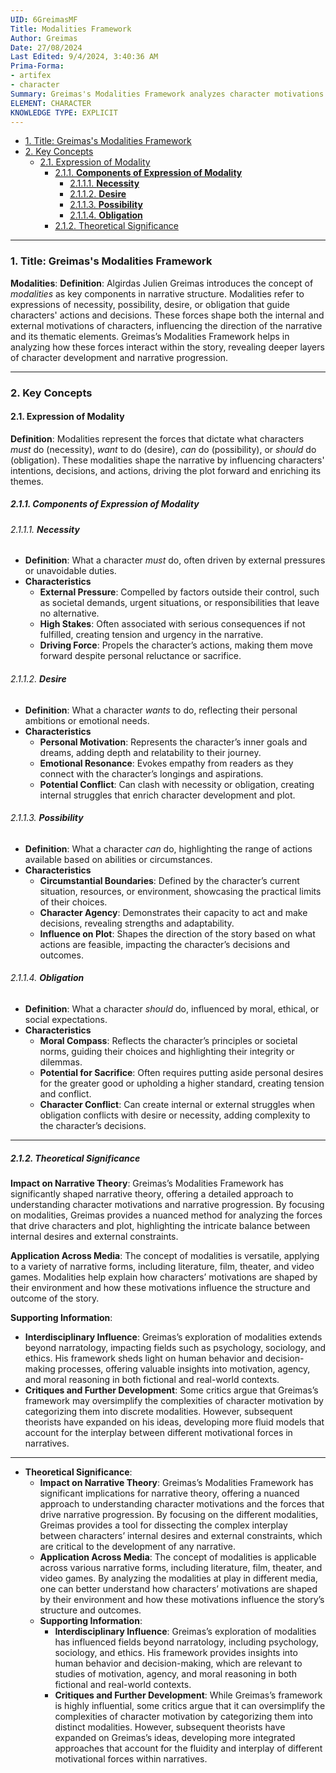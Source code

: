 ```yaml
---
UID: 6GreimasMF
Title: Modalities Framework
Author: Greimas
Date: 27/08/2024
Last Edited: 9/4/2024, 3:40:36 AM
Prima-Forma:
- artifex
- character
Summary: Greimas's Modalities Framework analyzes character motivations by categorizing their actions into necessity, desire, possibility, and obligation. These modalities reveal the forces that drive narrative progression, offering insight into internal and external constraints affecting characters' decisions and behaviors.
ELEMENT: CHARACTER
KNOWLEDGE TYPE: EXPLICIT
---
```


- [1. Title: Greimas's Modalities Framework](#1-title-greimass-modalities-framework)
- [2. Key Concepts](#2-key-concepts)
  - [2.1. Expression of Modality](#21-expression-of-modality)
    - [2.1.1. **Components of Expression of Modality**](#211-components-of-expression-of-modality)
      - [2.1.1.1. **Necessity**](#2111-necessity)
      - [2.1.1.2. **Desire**](#2112-desire)
      - [2.1.1.3. **Possibility**](#2113-possibility)
      - [2.1.1.4. **Obligation**](#2114-obligation)
    - [2.1.2. Theoretical Significance](#212-theoretical-significance)


---

### 1. Title: Greimas's Modalities Framework

**Modalities**:
   **Definition**: Algirdas Julien Greimas introduces the concept of *modalities* as key components in narrative structure. Modalities refer to expressions of necessity, possibility, desire, or obligation that guide characters' actions and decisions. These forces shape both the internal and external motivations of characters, influencing the direction of the narrative and its thematic elements. Greimas’s Modalities Framework helps in analyzing how these forces interact within the story, revealing deeper layers of character development and narrative progression.

---

### 2. Key Concepts

#### 2.1. Expression of Modality

**Definition**:
   Modalities represent the forces that dictate what characters *must* do (necessity), *want* to do (desire), *can* do (possibility), or *should* do (obligation). These modalities shape the narrative by influencing characters' intentions, decisions, and actions, driving the plot forward and enriching its themes.

##### 2.1.1. **Components of Expression of Modality**   

###### 2.1.1.1. **Necessity**
  - **Definition**: What a character *must* do, often driven by external pressures or unavoidable duties.
  - **Characteristics**
    - **External Pressure**: Compelled by factors outside their control, such as societal demands, urgent situations, or responsibilities that leave no alternative.
    - **High Stakes**: Often associated with serious consequences if not fulfilled, creating tension and urgency in the narrative.
    - **Driving Force**: Propels the character’s actions, making them move forward despite personal reluctance or sacrifice.

###### 2.1.1.2. **Desire**
  - **Definition**: What a character *wants* to do, reflecting their personal ambitions or emotional needs.
  - **Characteristics**
    - **Personal Motivation**: Represents the character’s inner goals and dreams, adding depth and relatability to their journey.
    - **Emotional Resonance**: Evokes empathy from readers as they connect with the character’s longings and aspirations.
    - **Potential Conflict**: Can clash with necessity or obligation, creating internal struggles that enrich character development and plot.

###### 2.1.1.3. **Possibility**
  - **Definition**: What a character *can* do, highlighting the range of actions available based on abilities or circumstances.
  - **Characteristics**
    - **Circumstantial Boundaries**: Defined by the character’s current situation, resources, or environment, showcasing the practical limits of their choices.
    - **Character Agency**: Demonstrates their capacity to act and make decisions, revealing strengths and adaptability.
    - **Influence on Plot**: Shapes the direction of the story based on what actions are feasible, impacting the character’s decisions and outcomes.

###### 2.1.1.4. **Obligation**
  - **Definition**: What a character *should* do, influenced by moral, ethical, or social expectations.
  - **Characteristics**
    - **Moral Compass**: Reflects the character’s principles or societal norms, guiding their choices and highlighting their integrity or dilemmas.
    - **Potential for Sacrifice**: Often requires putting aside personal desires for the greater good or upholding a higher standard, creating tension and conflict.
    - **Character Conflict**: Can create internal or external struggles when obligation conflicts with desire or necessity, adding complexity to the character’s decisions.



---

##### 2.1.2. Theoretical Significance

**Impact on Narrative Theory**:
   Greimas’s Modalities Framework has significantly shaped narrative theory, offering a detailed approach to understanding character motivations and narrative progression. By focusing on modalities, Greimas provides a nuanced method for analyzing the forces that drive characters and plot, highlighting the intricate balance between internal desires and external constraints.

**Application Across Media**:
   The concept of modalities is versatile, applying to a variety of narrative forms, including literature, film, theater, and video games. Modalities help explain how characters’ motivations are shaped by their environment and how these motivations influence the structure and outcome of the story.

**Supporting Information**:
   - **Interdisciplinary Influence**: Greimas’s exploration of modalities extends beyond narratology, impacting fields such as psychology, sociology, and ethics. His framework sheds light on human behavior and decision-making processes, offering valuable insights into motivation, agency, and moral reasoning in both fictional and real-world contexts.
   - **Critiques and Further Development**: Some critics argue that Greimas’s framework may oversimplify the complexities of character motivation by categorizing them into discrete modalities. However, subsequent theorists have expanded on his ideas, developing more fluid models that account for the interplay between different motivational forces in narratives.

---


  - **Theoretical Significance**:
    - **Impact on Narrative Theory**: Greimas’s Modalities Framework has significant implications for narrative theory, offering a nuanced approach to understanding character motivations and the forces that drive narrative progression. By focusing on the different modalities, Greimas provides a tool for dissecting the complex interplay between characters’ internal desires and external constraints, which are critical to the development of any narrative.
    - **Application Across Media**: The concept of modalities is applicable across various narrative forms, including literature, film, theater, and video games. By analyzing the modalities at play in different media, one can better understand how characters’ motivations are shaped by their environment and how these motivations influence the story’s structure and outcomes.
    - **Supporting Information**:
      - **Interdisciplinary Influence**: Greimas’s exploration of modalities has influenced fields beyond narratology, including psychology, sociology, and ethics. His framework provides insights into human behavior and decision-making, which are relevant to studies of motivation, agency, and moral reasoning in both fictional and real-world contexts.
      - **Critiques and Further Development**: While Greimas’s framework is highly influential, some critics argue that it can oversimplify the complexities of character motivation by categorizing them into distinct modalities. However, subsequent theorists have expanded on Greimas’s ideas, developing more integrated approaches that account for the fluidity and interplay of different motivational forces within narratives.